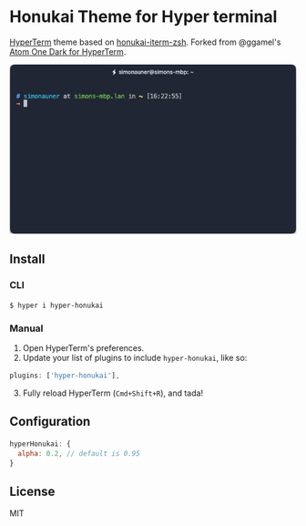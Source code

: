 # Honukai Theme for Hyper terminal

[HyperTerm](https://hyperterm.org) theme based on [honukai-iterm-zsh](https://github.com/oskarkrawczyk/honukai-iterm-zsh). Forked from @ggamel's [Atom One Dark for HyperTerm](https://github.com/ggamel/hyper-one-dark).

![Screenshot at start](https://raw.githubusercontent.com/simonauner/hyper-honukai/master/demo/start.png)

## Install

### CLI

```terminal
$ hyper i hyper-honukai
```

### Manual

1. Open HyperTerm's preferences.
2. Update your list of plugins to include `hyper-honukai`, like so:

```js
plugins: ['hyper-honukai'],
```

3. Fully reload HyperTerm (`Cmd+Shift+R`), and tada!

## Configuration

```js
hyperHonukai: {
  alpha: 0.2, // default is 0.95
}
```

## License

MIT
